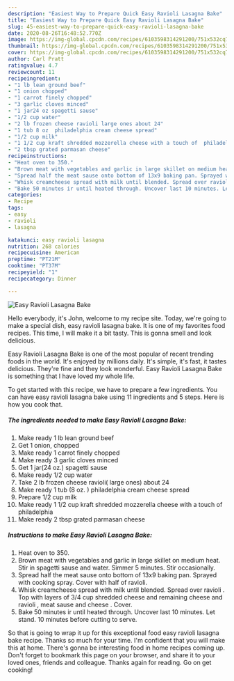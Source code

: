 ```yaml
---
description: "Easiest Way to Prepare Quick Easy Ravioli Lasagna Bake"
title: "Easiest Way to Prepare Quick Easy Ravioli Lasagna Bake"
slug: 45-easiest-way-to-prepare-quick-easy-ravioli-lasagna-bake
date: 2020-08-26T16:48:52.770Z
image: https://img-global.cpcdn.com/recipes/6103598314291200/751x532cq70/easy-ravioli-lasagna-bake-recipe-main-photo.jpg
thumbnail: https://img-global.cpcdn.com/recipes/6103598314291200/751x532cq70/easy-ravioli-lasagna-bake-recipe-main-photo.jpg
cover: https://img-global.cpcdn.com/recipes/6103598314291200/751x532cq70/easy-ravioli-lasagna-bake-recipe-main-photo.jpg
author: Carl Pratt
ratingvalue: 4.7
reviewcount: 11
recipeingredient:
- "1 lb lean ground beef"
- "1 onion chopped"
- "1 carrot finely chopped"
- "3 garlic cloves minced"
- "1 jar24 oz spagetti sause"
- "1/2 cup water"
- "2 lb frozen cheese ravioli large ones about 24"
- "1 tub 8 oz  philadelphia cream cheese spread"
- "1/2 cup milk"
- "1 1/2 cup kraft shredded mozzerella cheese with a touch of  philadelphia"
- "2 tbsp grated parmasan cheese"
recipeinstructions:
- "Heat oven to 350."
- "Brown meat with vegetables and garlic in large skillet on medium heat. Stir in spagetti sause and water. Simmer 5 minutes. Stir occasionally."
- "Spread half the meat sause onto bottom of 13x9 baking pan. Sprayed with cooking spray. Cover with half of ravioli."
- "Whisk creamcheese spread with milk until blended. Spread over ravioli . Top with layers of 3/4 cup shredded cheese and remaining cheese and ravioli , meat sause and cheese . Cover."
- "Bake 50 minutes ir until heated through. Uncover last 10 minutes. Let stand. 10 minutes before cutting to serve."
categories:
- Recipe
tags:
- easy
- ravioli
- lasagna

katakunci: easy ravioli lasagna 
nutrition: 268 calories
recipecuisine: American
preptime: "PT21M"
cooktime: "PT37M"
recipeyield: "1"
recipecategory: Dinner

---
```



![Easy Ravioli Lasagna Bake](https://img-global.cpcdn.com/recipes/6103598314291200/751x532cq70/easy-ravioli-lasagna-bake-recipe-main-photo.jpg)

Hello everybody, it's John, welcome to my recipe site. Today, we're going to make a special dish, easy ravioli lasagna bake. It is one of my favorites food recipes. This time, I will make it a bit tasty. This is gonna smell and look delicious.

Easy Ravioli Lasagna Bake is one of the most popular of recent trending foods in the world. It's enjoyed by millions daily. It's simple, it's fast, it tastes delicious. They're fine and they look wonderful. Easy Ravioli Lasagna Bake is something that I have loved my whole life.




To get started with this recipe, we have to prepare a few ingredients. You can have easy ravioli lasagna bake using 11 ingredients and 5 steps. Here is how you cook that.

<!--inarticleads1-->

##### The ingredients needed to make Easy Ravioli Lasagna Bake:

1. Make ready 1 lb lean ground beef
1. Get 1 onion, chopped
1. Make ready 1 carrot finely chopped
1. Make ready 3 garlic cloves minced
1. Get 1 jar(24 oz.) spagetti sause
1. Make ready 1/2 cup water
1. Take 2 lb frozen cheese ravioli( large ones) about 24
1. Make ready 1 tub (8 oz. ) philadelphia cream cheese spread
1. Prepare 1/2 cup milk
1. Make ready 1 1/2 cup kraft shredded mozzerella cheese with a touch of  philadelphia
1. Make ready 2 tbsp grated parmasan cheese




<!--inarticleads2-->

##### Instructions to make Easy Ravioli Lasagna Bake:

1. Heat oven to 350.
1. Brown meat with vegetables and garlic in large skillet on medium heat. Stir in spagetti sause and water. Simmer 5 minutes. Stir occasionally.
1. Spread half the meat sause onto bottom of 13x9 baking pan. Sprayed with cooking spray. Cover with half of ravioli.
1. Whisk creamcheese spread with milk until blended. Spread over ravioli . Top with layers of 3/4 cup shredded cheese and remaining cheese and ravioli , meat sause and cheese . Cover.
1. Bake 50 minutes ir until heated through. Uncover last 10 minutes. Let stand. 10 minutes before cutting to serve.




So that is going to wrap it up for this exceptional food easy ravioli lasagna bake recipe. Thanks so much for your time. I'm confident that you will make this at home. There's gonna be interesting food in home recipes coming up. Don't forget to bookmark this page on your browser, and share it to your loved ones, friends and colleague. Thanks again for reading. Go on get cooking!
